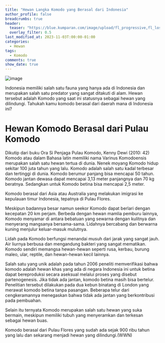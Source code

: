 ```yaml
---
title: "Hewan Langka Komodo yang Berasal dari Indonesia"
author_profile: false
breadcrumbs: true
header:
  teaser: "https://blue.kumparan.com/image/upload/fl_progressive,fl_lossy,c_fill,q_auto:best,w_640/v1636498252/carz52vffpdlxbsc7nhr.jpg"
  overlay_filter: 0.5
last_modified_at: 2023-11-03T:00:00-01:00
categories:
  - Hewan
tags:
  - Komodo
comments: true
show_date: true
---
```


![image](https://github.com/Julius-Ulee/School-Programs/assets/61336116/a4ffe91b-75bc-4d9f-8875-7606090f50bd)

Indonesia memiliki salah satu fauna yang hanya ada di Indonesia dan merupakan salah satu predator yang sangat ditakuti di alam. Hewan tersebut adalah Komodo yang saat ini statusnya sebagai hewan yang dilindungi. Tahukah kamu komodo berasal dari daerah mana di Indonesia ini?

# Hewan Komodo Berasal dari Pulau Komodo

Dikutip dari buku Ora Si Penjaga Pulau Komodo, Kenny Dewi (2010: 42) Komodo atau dalam Bahasa latin memiliki nama Varinus Komodoensis merupakan salah satu hewan tertua di dunia. Nenek moyang Komodo hidup sekitar 100 juta tahun yang lalu. Komodo adalah salah satu kadal terbesar dan tertinggi di dunia. Komodo berumur panjang bisa mencapai 50 tahun. Komodo jantan dewasa dapat mencapai 3,13 meter panjangnya dan 70 kg beratnya. Sedangkan untuk Komodo betina bisa mencapai 2,5 meter.

Komodo berasal dari Asia atau Australia yang melakukan imigrasi ke kepulauan timur Indonesia, tepatnya di Pulau Flores.

Meskipun badannya besar namun seekor Komodo dapat berlari dengan kecepatan 20 km perjam. Berbeda dengan hewan mamlia pemburu lainnya, Komodo menyamar di antara bebatuan yang sewarna dengan kulitnya dan menyerang mangsanya bersama-sama. Lidahnya bercabang dan berwarna kuning menjulur keluar-masuk mulutnya.

Lidah pada Komodo berfungsi menandai musuh dari jarak yang sangat jauh. Air liurnya berbusa dan mengandung bakteri yang sangat mematikan. Komodo sendiri memangsa hewan-hewan seperti rusa, kerbau, burung maleo, ular, reptile, dan hewan-hewan kecil lainnya.

Salah satu yang unik adalah pada tahun 2006 peneliti memverifikasi bahwa komodo adalah hewan khas yang ada di negara Indonesia ini untuk betina dapat bereproduksi secara aseksual melalui proses yang disebut partenogenesis. Jika tidak ada jantan, komodo betina masih bisa bertelur. Penelitian tersebut dilakukan pada dua kebun binatang di London yang merawat komodo betina tanpa pasangan. Beberapa telur dari cengkeramannya menegaskan bahwa tidak ada jantan yang berkontribusi pada pembuahan.

Selain itu ternyata Komodo merupakan salah satu hewan yang suka bermain, meskipun memiliki tubuh yang menyeramkan dan terkesan sebagai hewan buas.

Komodo berasal dari Pulau Flores yang sudah ada sejak 900 ribu tahun yang lalu dan sekarang menjadi hewan yang dilindungi.(WWN)
